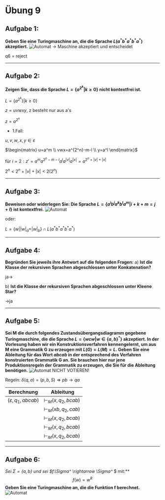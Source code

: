 # Übung 9
## Aufgabe 1:
**Geben Sie eine Turingmaschine an, die die Sprache $L(a^*b^*a^*b^*a^*)$ akzeptiert.**
![Automat](Automat1.jpg)
-> Maschine akzeptiert und entscheidet

q6 = reject

---
## Aufgabe 2:
**Zeigen Sie, dass die Sprache $L = \{a^{2^k} | k \geq 0\}$ nicht kontextfrei ist.**

$L=\{a^{2^k}\}|k \geq 0\}$

$z=uvwxy$, z besteht nur aus a's

$z=a^{2^n}$

* 1.Fall:

 $u,v,w,x,y \in \varepsilon$

 $\begin{matrix}
u=a^m \\
vwx=a^{2^n}-m-l \\
y=a^l
\end{matrix}$

 für $i=2:z'=a^ma^{2^n-m-l}a^la^{|v|}a^{|x|}=a^{2^{n}+|v|+|x|}$

 $2^n<2^n+|v|+|x|<2(2^n)$

---
## Aufgabe 3:
**Beweisen oder widerlegen Sie: Die Sprache $L=\{a^ib^ja^kb^la^m |i+k+m= j+l\}$ ist kontextfrei.**
![Automat](Automat3.jpg)

oder:

$L=\{w | |w|_ a =|w|_ b\}\cap L(a^* b^* a^* b^* a^* )$

---
## Aufgabe 4:
**Begründen Sie jeweils ihre Antwort auf die folgenden Fragen:**
a) **Ist die Klasse der rekursiven Sprachen abgeschlossen unter Konkatenation?**

ja->

b) **Ist die Klasse der rekursiven Sprachen abgeschlossen unter Kleene Star?**

->ja

---
## Aufgabe 5:
**Sei M die durch folgendes Zustandsübergangsdiagramm gegebene Turingmaschine, die die Sprache $L = \{wcw | w \in \{a,b\}^*\}$ akzeptiert. In der Vorlesung haben wir ein Konstruktionsverfahren kennengelernt, um aus M eine Grammatik G zu erzeugen mit $L(G) = L(M) = L$. Geben Sie eine Ableitung für das Wort *abcab* in der entsprechend des Verfahren konstruierten Grammatik G an. Sie brauchen hier nur jene Produktionsregeln der Grammatik zu erzeugen, die Sie für die Ableitung benötigen.**
![Automat](Automat5.png)
NICHT VOTIEREN!

Regeln:
$\delta (q,a)=(p,b,S)\Rightarrow pb \rightarrow qa$

| Berechnung | Ableitung |
| ---------- | --------- |
| $(\varepsilon, q_1,abcab)$ | $\vdash_M (x,q_2,bcab)$ | $S \Rightarrow_G \vartriangleright q_{10}\vartriangleleft$ |
|  | $\vdash_M (xb,q_2,cab)$ | $\Rightarrow_G \vartriangleright q_{10}\sqcup$
|  | $\vdash_M (x,q_2,bcab)$ |
|  | $\vdash_M (x,q_2,bcab)$ |
|  | $\vdash_M (x,q_2,bcab)$ |

---
## Aufgabe 6:
**Sei $\Sigma=\{a,b\}$ und sei $f:\Sigma^* \rightarrow \Sigma^* $ mit:**
$$f(w) = w^R$$
**Geben Sie eine Turingmaschine an, die die Funktion f berechnet.**
![Automat](Automat6.jpg)
